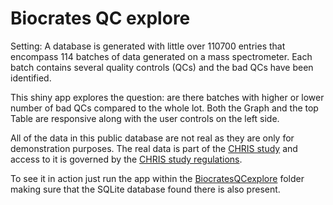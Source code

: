 # Biocrates QC explore
Setting:
A database is generated with little over 110700 entries that encompass 114 batches of data generated on a mass spectrometer.
Each batch contains several quality controls (QCs) and the bad QCs have been identified. 

This shiny app explores the question: are there batches with higher or lower number of bad QCs compared to the whole lot.
Both the Graph and the top Table are responsive along with the user controls on the left side.

All of the data in this public database are not real as they are only for demonstration purposes. The real data is part of the [CHRIS study](https://de.chris.eurac.edu/) and access to it is governed by the [CHRIS study regulations](http://www.eurac.edu/en/research/health/biomed/projects/Pages/default.aspx).

To see it in action just run the app within the [BiocratesQCexplore](BiocratesQCexplore) folder making sure that the SQLite database found there is also present.

